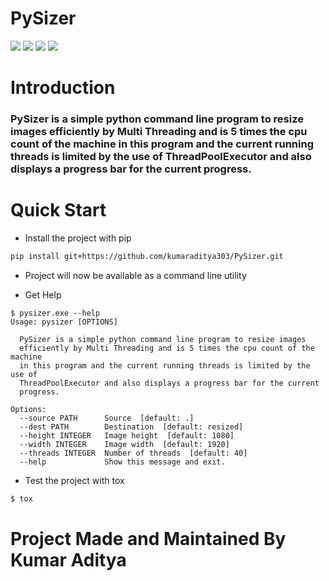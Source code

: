 # PySizer

![](https://travis-ci.com/kumaraditya303/PySizer.svg?token=Tp128txvcHsePdipY3xq&branch=master) ![](https://img.shields.io/codecov/c/github/kumaraditya303/PySizer?style=flat-square) ![](https://img.shields.io/pypi/pyversions/PySizer?style=flat-square) ![](https://img.shields.io/pypi/dm/PySizer)

# Introduction

### PySizer is a simple python command line program to resize images efficiently by Multi Threading and is 5 times the cpu count of the machine in this program and the current running threads is limited by the use of ThreadPoolExecutor and also displays a progress bar for the current progress.

# Quick Start

- Install the project with pip

```bash
pip install git+https://github.com/kumaraditya303/PySizer.git
```

- Project will now be available as a command line utility

- Get Help

```text
$ pysizer.exe --help
Usage: pysizer [OPTIONS]

  PySizer is a simple python command line program to resize images
  efficiently by Multi Threading and is 5 times the cpu count of the machine
  in this program and the current running threads is limited by the use of
  ThreadPoolExecutor and also displays a progress bar for the current
  progress.

Options:
  --source PATH      Source  [default: .]
  --dest PATH        Destination  [default: resized]
  --height INTEGER   Image height  [default: 1080]
  --width INTEGER    Image width  [default: 1920]
  --threads INTEGER  Number of threads  [default: 40]
  --help             Show this message and exit.
```

- Test the project with tox

```sh
$ tox
```

# Project Made and Maintained By Kumar Aditya
